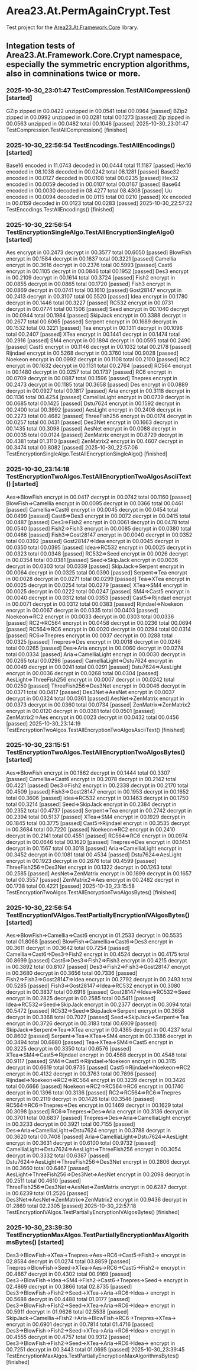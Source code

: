 ﻿# Area23.At.PermAgainCrypt.Test

Test project for the [Area23.At.Framework.Core](hhttps://github.com/heinrichelsigan/PermAgainCrypt/tree/main/C%23/Area23.At.Framework.Core) library.

## Integation tests of Area23.At.Framework.Core.Crypt namespace, especially the symmetric encryption algorithms, also in comninations twice or more.

### 2025-10-30_23:01:47 	TestCompression.TestAllCompression() 	[started]
GZip 	zipped in 00.0422 	unzipped in 00.0541 	total 00.0964 [passed]
BZip2 	zipped in 00.0992 	unzipped in 00.0281 	total 00.1273 [passed]
Zip 	zipped in 00.0563 	unzipped in 00.0482 	total 00.1046 [passed]
2025-10-30_23:01:47 	TestCompression.TestAllCompression() 	[finished]

### 2025-10-30_22:56:54 	TestEncodings.TestAllEncodings() 	[started]
Base16 	encoded in 11.0743 	decoded in 00.0444 	total 11.1187 [passed]
Hex16 	encoded in 08.1038 	decoded in 00.0242 	total 08.1281 [passed]
Base32 	encoded in 00.0127 	decoded in 00.0108 	total 00.0235 [passed]
Hex32 	encoded in 00.0059 	decoded in 00.0107 	total 00.0167 [passed]
Base64 	encoded in 00.0030 	decoded in 08.4277 	total 08.4308 [passed]
Uu 	encoded in 00.0094 	decoded in 00.0115 	total 00.0210 [passed]
Xx 	encoded in 00.0159 	decoded in 00.0123 	total 00.0283 [passed]
2025-10-30_22:57:22 	TestEncodings.TestAllEncodings() 	[finished]

### 2025-10-30_22:56:54 	TestEncryptionSingleAlgo.TestAllEncryptionSingleAlgo() 	[started]
Aes 	encrypt in 00.2473 	decrypt in 00.3577 	total 00.6050 [passed]
BlowFish 	encrypt in 00.1584 	decrypt in 00.1637 	total 00.3221 [passed]
Camellia 	encrypt in 00.3616 	decrypt in 00.2376 	total 00.5993 [passed]
Cast6 	encrypt in 00.1105 	decrypt in 00.0846 	total 00.1952 [passed]
Des3 	encrypt in 00.2109 	decrypt in 00.1614 	total 00.3724 [passed]
Fish2 	encrypt in 00.0855 	decrypt in 00.0865 	total 00.1720 [passed]
Fish3 	encrypt in 00.0869 	decrypt in 00.0741 	total 00.1610 [passed]
Gost28147 	encrypt in 00.2413 	decrypt in 00.3107 	total 00.5520 [passed]
Idea 	encrypt in 00.1780 	decrypt in 00.1446 	total 00.3227 [passed]
RC532 	encrypt in 00.0731 	decrypt in 00.0774 	total 00.1506 [passed]
Seed 	encrypt in 00.1040 	decrypt in 00.0944 	total 00.1984 [passed]
SkipJack 	encrypt in 00.3388 	decrypt in 00.2677 	total 00.6065 [passed]
Serpent 	encrypt in 00.1689 	decrypt in 00.1532 	total 00.3221 [passed]
Tea 	encrypt in 00.1311 	decrypt in 00.1096 	total 00.2407 [passed]
XTea 	encrypt in 00.1441 	decrypt in 00.1474 	total 00.2916 [passed]
SM4 	encrypt in 00.1894 	decrypt in 00.0595 	total 00.2490 [passed]
Cast5 	encrypt in 00.1146 	decrypt in 00.1032 	total 00.2178 [passed]
Rijndael 	encrypt in 00.5268 	decrypt in 00.3760 	total 00.9028 [passed]
Noekeon 	encrypt in 00.0992 	decrypt in 00.1108 	total 00.2100 [passed]
RC2 	encrypt in 00.1632 	decrypt in 00.1131 	total 00.2764 [passed]
RC564 	encrypt in 00.1480 	decrypt in 00.0257 	total 00.1737 [passed]
RC6 	encrypt in 00.0709 	decrypt in 00.0887 	total 00.1596 [passed]
Tnepres 	encrypt in 00.2473 	decrypt in 00.1185 	total 00.3658 [passed]
Des 	encrypt in 00.0889 	decrypt in 00.0927 	total 00.1817 [passed]
Aria 	encrypt in 00.3118 	decrypt in 00.1136 	total 00.4254 [passed]
CamelliaLight 	encrypt in 00.0739 	decrypt in 00.0685 	total 00.1425 [passed]
Dstu7624 	encrypt in 00.1592 	decrypt in 00.2400 	total 00.3992 [passed]
AesLight 	encrypt in 00.2408 	decrypt in 00.2273 	total 00.4682 [passed]
ThreeFish256 	encrypt in 00.0174 	decrypt in 00.0257 	total 00.0431 [passed]
Des3Net 	encrypt in 00.1663 	decrypt in 00.1435 	total 00.3098 [passed]
AesNet 	encrypt in 00.0088 	decrypt in 00.0035 	total 00.0124 [passed]
ZenMatrix 	encrypt in 00.8729 	decrypt in 00.4381 	total 01.3110 [passed]
ZenMatrix2 	encrypt in 00.4607 	decrypt in 00.3474 	total 00.8082 [passed]
2025-10-30_22:57:06 	TestEncryptionSingleAlgo.TestAllEncryptionSingleAlgo() 	[finished]

### 2025-10-30_23:14:18 	TestEncryptionTwoAlgos.TestAllEncryptionTwoAlgosAsciiText() 	[started]
Aes=>BlowFish 	encrypt in 00.0417 	decrypt in 00.0742 	total 00.1160 [passed]
BlowFish=>Camellia 	encrypt in 00.0095 	decrypt in 00.0366 	total 00.0461 [passed]
Camellia=>Cast6 	encrypt in 00.0045 	decrypt in 00.0454 	total 00.0499 [passed]
Cast6=>Des3 	encrypt in 00.0072 	decrypt in 00.0415 	total 00.0487 [passed]
Des3=>Fish2 	encrypt in 00.0061 	decrypt in 00.0478 	total 00.0540 [passed]
Fish2=>Fish3 	encrypt in 00.0085 	decrypt in 00.0380 	total 00.0466 [passed]
Fish3=>Gost28147 	encrypt in 00.0040 	decrypt in 00.0352 	total 00.0392 [passed]
Gost28147=>Idea 	encrypt in 00.0045 	decrypt in 00.0350 	total 00.0395 [passed]
Idea=>RC532 	encrypt in 00.0025 	decrypt in 00.0323 	total 00.0348 [passed]
RC532=>Seed 	encrypt in 00.0026 	decrypt in 00.0354 	total 00.0381 [passed]
Seed=>SkipJack 	encrypt in 00.0036 	decrypt in 00.0303 	total 00.0339 [passed]
SkipJack=>Serpent 	encrypt in 00.0064 	decrypt in 00.0325 	total 00.0390 [passed]
Serpent=>Tea 	encrypt in 00.0028 	decrypt in 00.0271 	total 00.0299 [passed]
Tea=>XTea 	encrypt in 00.0025 	decrypt in 00.0254 	total 00.0279 [passed]
XTea=>SM4 	encrypt in 00.0025 	decrypt in 00.0222 	total 00.0247 [passed]
SM4=>Cast5 	encrypt in 00.0040 	decrypt in 00.0312 	total 00.0353 [passed]
Cast5=>Rijndael 	encrypt in 00.0071 	decrypt in 00.0312 	total 00.0383 [passed]
Rijndael=>Noekeon 	encrypt in 00.0067 	decrypt in 00.0335 	total 00.0403 [passed]
Noekeon=>RC2 	encrypt in 00.0033 	decrypt in 00.0303 	total 00.0336 [passed]
RC2=>RC564 	encrypt in 00.0458 	decrypt in 00.0236 	total 00.0694 [passed]
RC564=>RC6 	encrypt in 00.0020 	decrypt in 00.0294 	total 00.0314 [passed]
RC6=>Tnepres 	encrypt in 00.0037 	decrypt in 00.0288 	total 00.0325 [passed]
Tnepres=>Des 	encrypt in 00.0018 	decrypt in 00.0246 	total 00.0265 [passed]
Des=>Aria 	encrypt in 00.0060 	decrypt in 00.0274 	total 00.0334 [passed]
Aria=>CamelliaLight 	encrypt in 00.0030 	decrypt in 00.0265 	total 00.0296 [passed]
CamelliaLight=>Dstu7624 	encrypt in 00.0049 	decrypt in 00.0241 	total 00.0291 [passed]
Dstu7624=>AesLight 	encrypt in 00.0036 	decrypt in 00.0268 	total 00.0304 [passed]
AesLight=>ThreeFish256 	encrypt in 00.0007 	decrypt in 00.0242 	total 00.0250 [passed]
ThreeFish256=>Des3Net 	encrypt in 00.0046 	decrypt in 00.0371 	total 00.0417 [passed]
Des3Net=>AesNet 	encrypt in 00.0037 	decrypt in 00.0324 	total 00.0361 [passed]
AesNet=>ZenMatrix 	encrypt in 00.0373 	decrypt in 00.0360 	total 00.0734 [passed]
ZenMatrix=>ZenMatrix2 	encrypt in 00.0120 	decrypt in 00.0381 	total 00.0501 [passed]
ZenMatrix2=>Aes 	encrypt in 00.0023 	decrypt in 00.0432 	total 00.0456 [passed]
2025-10-30_23:14:19 	TestEncryptionTwoAlgos.TestAllEncryptionTwoAlgosAsciiText() 	[finished]

### 2025-10-30_23:15:51 	TestEncryptionTwoAlgos.TestAllEncryptionTwoAlgosBytes() 	[started]
Aes=>BlowFish 	encrypt in 00.1862 	decrypt in 00.1444 	total 00.3307 [passed]
Camellia=>Cast6 	encrypt in 00.2078 	decrypt in 00.2142 	total 00.4221 [passed]
Des3=>Fish2 	encrypt in 00.2338 	decrypt in 00.2170 	total 00.4509 [passed]
Fish3=>Gost28147 	encrypt in 00.1953 	decrypt in 00.1652 	total 00.3606 [passed]
Idea=>RC532 	encrypt in 00.1463 	decrypt in 00.1750 	total 00.3214 [passed]
Seed=>SkipJack 	encrypt in 00.2384 	decrypt in 00.2352 	total 00.4737 [passed]
Serpent=>Tea 	encrypt in 00.2742 	decrypt in 00.2394 	total 00.5137 [passed]
XTea=>SM4 	encrypt in 00.1929 	decrypt in 00.1845 	total 00.3775 [passed]
Cast5=>Rijndael 	encrypt in 00.3535 	decrypt in 00.3684 	total 00.7220 [passed]
Noekeon=>RC2 	encrypt in 00.2410 	decrypt in 00.2141 	total 00.4551 [passed]
RC564=>RC6 	encrypt in 00.0974 	decrypt in 00.0646 	total 00.1620 [passed]
Tnepres=>Des 	encrypt in 00.1451 	decrypt in 00.1567 	total 00.3018 [passed]
Aria=>CamelliaLight 	encrypt in 00.3452 	decrypt in 00.1081 	total 00.4534 [passed]
Dstu7624=>AesLight 	encrypt in 00.1923 	decrypt in 00.2676 	total 00.4599 [passed]
ThreeFish256=>Des3Net 	encrypt in 00.1322 	decrypt in 00.1263 	total 00.2585 [passed]
AesNet=>ZenMatrix 	encrypt in 00.1899 	decrypt in 00.1657 	total 00.3557 [passed]
ZenMatrix2=>Aes 	encrypt in 00.2482 	decrypt in 00.1738 	total 00.4221 [passed]
2025-10-30_23:15:58 	TestEncryptionTwoAlgos.TestAllEncryptionTwoAlgosBytes() 	[finished]


### 2025-10-30_22:56:54 	TestEncryptionIVAlgos.TestPartiallyEncryptionIVAlgosBytes() 	[started]
Aes=>BlowFish=>Camellia=>Cast6 	encrypt in 01.2533 	decrypt in 00.5535 	total 01.8068 [passed]
BlowFish=>Camellia=>Cast6=>Des3 	encrypt in 00.3611 	decrypt in 00.3642 	total 00.7254 [passed]
Camellia=>Cast6=>Des3=>Fish2 	encrypt in 00.4524 	decrypt in 00.4175 	total 00.8699 [passed]
Cast6=>Des3=>Fish2=>Fish3 	encrypt in 00.4215 	decrypt in 00.3892 	total 00.8107 [passed]
Des3=>Fish2=>Fish3=>Gost28147 	encrypt in 00.3680 	decrypt in 00.3656 	total 00.7336 [passed]
Fish2=>Fish3=>Gost28147=>Idea 	encrypt in 00.2792 	decrypt in 00.2493 	total 00.5285 [passed]
Fish3=>Gost28147=>Idea=>RC532 	encrypt in 00.3080 	decrypt in 00.3837 	total 00.6918 [passed]
Gost28147=>Idea=>RC532=>Seed 	encrypt in 00.2825 	decrypt in 00.2585 	total 00.5411 [passed]
Idea=>RC532=>Seed=>SkipJack 	encrypt in 00.2377 	decrypt in 00.3094 	total 00.5472 [passed]
RC532=>Seed=>SkipJack=>Serpent 	encrypt in 00.3658 	decrypt in 00.3368 	total 00.7027 [passed]
Seed=>SkipJack=>Serpent=>Tea 	encrypt in 00.3726 	decrypt in 00.3183 	total 00.6909 [passed]
SkipJack=>Serpent=>Tea=>XTea 	encrypt in 00.4365 	decrypt in 00.4237 	total 00.8602 [passed]
Serpent=>Tea=>XTea=>SM4 	encrypt in 00.3386 	decrypt in 00.3494 	total 00.6880 [passed]
Tea=>XTea=>SM4=>Cast5 	encrypt in 00.3225 	decrypt in 00.3350 	total 00.6576 [passed]
XTea=>SM4=>Cast5=>Rijndael 	encrypt in 00.4568 	decrypt in 00.4548 	total 00.9117 [passed]
SM4=>Cast5=>Rijndael=>Noekeon 	encrypt in 00.3115 	decrypt in 00.6619 	total 00.9735 [passed]
Cast5=>Rijndael=>Noekeon=>RC2 	encrypt in 00.4132 	decrypt in 00.3763 	total 00.7896 [passed]
Rijndael=>Noekeon=>RC2=>RC564 	encrypt in 00.3239 	decrypt in 00.3426 	total 00.6666 [passed]
Noekeon=>RC2=>RC564=>RC6 	encrypt in 00.1740 	decrypt in 00.1396 	total 00.3136 [passed]
RC2=>RC564=>RC6=>Tnepres 	encrypt in 00.2119 	decrypt in 00.1426 	total 00.3546 [passed]
RC564=>RC6=>Tnepres=>Des 	encrypt in 00.1469 	decrypt in 00.1629 	total 00.3098 [passed]
RC6=>Tnepres=>Des=>Aria 	encrypt in 00.3136 	decrypt in 00.3701 	total 00.6837 [passed]
Tnepres=>Des=>Aria=>CamelliaLight 	encrypt in 00.3233 	decrypt in 00.3921 	total 00.7155 [passed]
Des=>Aria=>CamelliaLight=>Dstu7624 	encrypt in 00.3788 	decrypt in 00.3620 	total 00.7408 [passed]
Aria=>CamelliaLight=>Dstu7624=>AesLight 	encrypt in 00.3631 	decrypt in 00.6100 	total 00.9732 [passed]
CamelliaLight=>Dstu7624=>AesLight=>ThreeFish256 	encrypt in 00.3054 	decrypt in 00.3332 	total 00.6387 [passed]
Dstu7624=>AesLight=>ThreeFish256=>Des3Net 	encrypt in 00.2806 	decrypt in 00.3660 	total 00.6467 [passed]
AesLight=>ThreeFish256=>Des3Net=>AesNet 	encrypt in 00.2098 	decrypt in 00.2511 	total 00.4610 [passed]
ThreeFish256=>Des3Net=>AesNet=>ZenMatrix 	encrypt in 00.6287 	decrypt in 00.6239 	total 01.2526 [passed]
Des3Net=>AesNet=>ZenMatrix=>ZenMatrix2 	encrypt in 00.9436 	decrypt in 01.2869 	total 02.2305 [passed]
2025-10-30_22:57:18 	TestEncryptionIVAlgos.TestPartiallyEncryptionIVAlgosBytes() 	[finished]

### 2025-10-30_23:39:30 	TestEncryptionMaxAlgos.TestPartiallyEncryptionMaxAlgorithmsBytes() 	[started]
Des3→BlowFish→XTea→Tnepres→Aes→RC6→Cast5→Fish3→ 	encrypt in 02.8584 	decrypt in 01.0274 	total 03.8859 [passed]
Tnepres→BlowFish→Seed→XTea→Aes→RC6→Cast5→Fish2→ 	encrypt in 00.4867 	decrypt in 00.4302 	total 00.9169 [passed]
Des3→BlowFish→Idea→SM4→Fish2→Cast6→Tnepres→Seed→ 	encrypt in 02.4869 	decrypt in 00.3866 	total 02.8735 [passed]
Des3→BlowFish→Fish2→Seed→XTea→Aria→RC6→Idea→ 	encrypt in 00.5688 	decrypt in 00.4488 	total 01.0177 [passed]
Des3→BlowFish→Fish2→Seed→XTea→Aria→RC6→Idea→ 	encrypt in 00.5911 	decrypt in 01.9626 	total 02.5538 [passed]
SkipJack→Camellia→Fish2→Aria→BlowFish→RC6→Tnepres→XTea→ 	encrypt in 00.6901 	decrypt in 00.7814 	total 01.4716 [passed]
Des3→BlowFish→Fish2→Seed→XTea→Aria→RC6→Idea→ 	encrypt in 00.4555 	decrypt in 00.4757 	total 00.9312 [passed]
Des3→BlowFish→Fish2→Seed→XTea→Aria→RC6→Idea→ 	encrypt in 00.7251 	decrypt in 00.3443 	total 01.0695 [passed]
2025-10-30_23:39:45 	TestEncryptionMaxAlgos.TestPartiallyEncryptionMaxAlgorithmsBytes() 	[finished]
